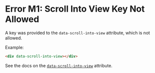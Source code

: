# Error M1: Scroll Into View Key Not Allowed

A key was provided to the `data-scroll-into-view` attribute, which is not allowed. 

Example:

```html
<div data-scroll-into-view></div>
```

See the docs on the [`data-scroll-into-view`](https://data-star.dev/reference/plugins_visibility#scroll-into-view) attribute.